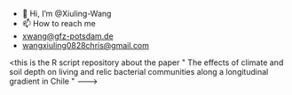 - 👋 Hi, I’m @Xiuling-Wang 
- 📫 How to reach me 
- xwang@gfz-potsdam.de
- wangxiuling0828chris@gmail.com

<this is the R script repository about the paper " The effects of climate and soil depth on living and relic bacterial communities along a longitudinal gradient in Chile
"
--->

